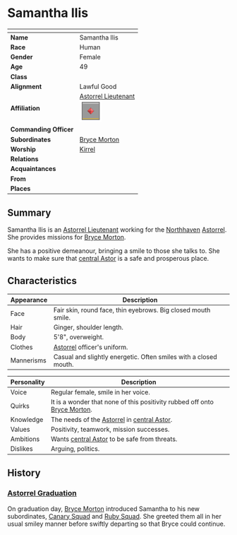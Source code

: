 # Samantha Ilis

| []() | |
| --- | --- |
| **Name** | Samantha Ilis |
| **Race** | Human |
| **Gender** | Female |
| **Age** | 49  |
| **Class** | |
| **Alignment** | Lawful Good |
| **Affiliation** | [Astorrel Lieutenant](../civilisations/kingdom-of-astor/organisations/astorrel/ranks/5-lieutenant.md)<br /><img src="../../images/ranks/astorrel-5-lieutenant.png" height="50" /> |
| **Commanding Officer** | |
| **Subordinates** | [Bryce Morton](bryce-morton.md) |
| **Worship** | [Kirrel](../gods/gods/kirrel.md) |
| **Relations** | |
| **Acquaintances** | |
| **From** | |
| **Places** | |

## Summary

Samantha Ilis is an [Astorrel Lieutenant](../civilisations/kingdom-of-astor/organisations/astorrel/ranks/5-lieutenant.md) working for the [Northhaven](../places/cities/northhaven.md) [Astorrel](../civilisations/kingdom-of-astor/organisations/astorrel/astorrel.md). She provides missions for [Bryce Morton](bryce-morton.md).

She has a positive demeanour, bringing a smile to those she talks to. She wants to make sure that [central Astor](../places/regions/central-astor.md) is a safe and prosperous place.

## Characteristics

| Appearance | Description |
| --- | --- |
| Face | Fair skin, round face, thin eyebrows. Big closed mouth smile. |
| Hair | Ginger, shoulder length. |
| Body | 5'8", overweight. |
| Clothes | [Astorrel](../civilisations/kingdom-of-astor/organisations/astorrel/astorrel.md) officer's uniform. |
| Mannerisms | Casual and slightly energetic. Often smiles with a closed mouth. |

| Personality | Description |
| --- | --- |
| Voice | Regular female, smile in her voice. |
| Quirks | It is a wonder that none of this positivity rubbed off onto [Bryce Morton](bryce-morton.md). |
| Knowledge | The needs of the [Astorrel](../civilisations/kingdom-of-astor/organisations/astorrel/astorrel.md) in [central Astor](../places/regions/central-astor.md). |
| Values | Positivity, teamwork, mission successes. |
| Ambitions | Wants [central Astor](../places/regions/central-astor.md) to be safe from threats. |
| Dislikes | Arguing, politics. |

## History

### [Astorrel Graduation](../../campaigns/astorrel-agents/storylines/astorrel-graduation.md)

On graduation day, [Bryce Morton](bryce-morton.md) introduced Samantha to his new subordinates, [Canary Squad](../civilisations/kingdom-of-astor/organisations/astorrel/squads/canary.md) and [Ruby Squad](../civilisations/kingdom-of-astor/organisations/astorrel/squads/ruby.md). She greeted them all in her usual smiley manner before swiftly departing so that Bryce could continue.
